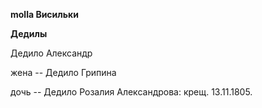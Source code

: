 **molla Висильки**

**Дедилы**

Дедило Александр

жена -- Дедило Грипина

дочь -- Дедило Розалия Александрова: крещ. 13.11.1805.
